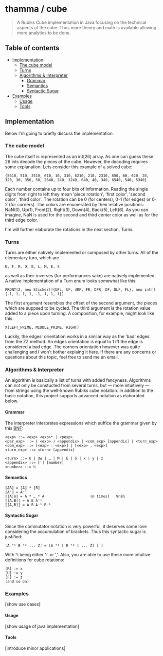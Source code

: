 # thamma / cube

> A Rubiks Cube implementation in Java focusing on the technical aspects of the cube. Thus more theory and math is available allowing more analytics to be done.

## Table of contents

* [Implementation](#implementation)
  * [The cube model](#the-cube-model)
  * [Turns](#turns)
  * [Algorithms & Interpreter](#algorithms--interpreter)
    * [Grammar](#grammar)
    * [Semantics](#semantics)
    * [Syntactic Sugar](#syntactic-sugar)
* [Examples](#examples)
  * [Usage](#usage)
  * [Tools](#tools)

## Implementation

Below I'm going to briefly discuss the implementation.

### The cube model 

The cube itself is represented as an int[26] array. As one can guess these 26 ints decode the pieces of the cube. However, the decoding requires some explanation. Lets consider this example of a solved cube:
```
{5610, 510, 3510, 610, 10, 310, 6210, 210, 2310, 650, 60, 620, 20, 320, 30, 350, 50, 2640, 240, 3240, 640, 40, 340, 6540, 540, 5340}
```
Each number contains up to four bits of information. Reading the single digits from right to left they mean 'piece rotation', 'first color', 'second color', 'third color'. The rotation can be 0 (for centers), 0-1 (for edges) or 0-2 (for corners). The colors are enumerated by their relative positions: NaN(0), Up(1), Front(2), Right(3), Down(4), Back(5), Left(6). As you can imagine, NaN is used for the second and third center color as well as for the third edge color.

I'm will further elaborate the rotations in the next section, Turns.

### Turns

Turns are either natively implemented or composed by other turns. All of the elementary turn, which are
```
U, F, R, D, B, L, M, E, S
```
as well as their inverses (for performances sake) are natively implemented. A native implementation of a Turn enum looks somewhat like this:
```
FRONT(2, new Sticker[]{UFL, UF, URF, FR, DFR, DF, DLF, FL}, new int[]{-1, 1, 1, 1, -1, 1, 1, 1})
```
The first argument resembles the offset of the second argument, the pieces which are suppsed to be cycled. The third argument is the rotation value added to a piece upon turning. A composition, for example, might look like this:
```
X(LEFT_PRIME, MIDDLE_PRIME, RIGHT)
```
Luckily, the edges' orientation works in a similar way as the 'bad' edges from the ZZ method. An edges orientation is equal to 1 iff the edge is considered a bad edge. The corners orientation however was quite challenging and I won't bother explaing it here. If there are any concerns or questions about this topic, feel free to send me an email.

### Algorithms & Interpreter
An algorithm is basically a list of turns with added fancyness. Algorithms can not only be constucted from several turns, but — more intuitively — from strings using the well-known Rubiks cube notation. In addition to the basic notation, this project supports advanced notation as elaborated below.

#### Grammar
The interpreter interpretes expressions which suffice the grammar given by this [BNF](https://en.wikipedia.org/wiki/Backus%E2%80%93Naur_Form):
```
<exp> ::= <exp> <exp>* | <pexp>
<par_exp> ::= ( <exp> ) <appendix> | <com_exp> [appendix] | <turn_exp>
<com_exp> ::= [<exp> : <exp>] | [<exp> , <exp>]
<turn_exp> ::= <turn> [appendix]

<turn> ::= U | Uw | … | M | E | S | x | y | z
<appendix> ::= ['] [number]
<number> ::= ℕ
```

#### Semantics
```
⟦AB⟧ = ⟦A⟧ * ⟦B⟧
⟦A'⟧ = A⁻¹
⟦(A)n⟧ = A * … * A                     (n times)   ∀n∈ℕ
⟦[A:B]⟧ = A B A⁻¹
⟦[A,B]⟧ = A B A⁻¹ B⁻¹
```

#### Syntactic Sugar
Since the commutator notation is very powerful, it deserves some love considering the accumulation of brackets. Thus this syntactic sugar is justified:
```
[A °¹ B °² ... Z] = [A °¹ [ B °² [ ... Z] ] ]
```
With °i being either ':' or ','. Also, you are able to use these more intuitive definitions for cube rotations:
```
[R] := x
[U] := y
[F] := z
(and so on)
```

### Examples
[show use cases]

#### Usage
[show usage of java implementation]

#### Tools
[introduce minor applications]
